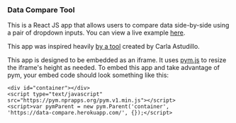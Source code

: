 ### Data Compare Tool
This is a React JS app that allows users to compare data side-by-side using a pair of dropdown inputs. You can view a live example [here](https://data-compare.herokuapp.com).

This app was inspired heavily [by a tool](https://github.com/CarlaAstudillo/comparison_tool) created by Carla Astudillo.

This app is designed to be embedded as an iframe. It uses [pym.js](https://github.com/nprapps/pym.js/) to resize the iframe's height as needed. To embed this app and take advantage of pym, your embed code should look something like this:

```
<div id="container"></div>
<script type="text/javascript" src="https://pym.nprapps.org/pym.v1.min.js"></script>
<script>var pymParent = new pym.Parent('container', 
'https://data-compare.herokuapp.com/', {});</script>
```
